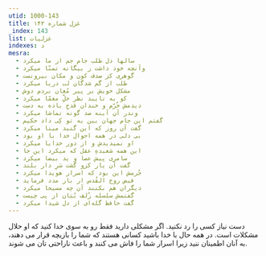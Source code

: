 ```yaml
---
utid: 1000-143
title: غزل شماره ۱۴۳
_index: 143
list: غزلیات
indexes: د
mesra:
  - سالها دل طلب جام جم از ما میکرد
  - وآنچه خود داشت ز بیگانه تمنّا میکرد
  - گوهری کز صدف کون و مکان بیرونست
  - طلب از گم شدگان لب دریا میکرد
  - مشکل خویش بر پیر مُغان بردم دوش
  - کو به تایید نظر حلِّ معمّا میکرد
  - دیدمش خُرّم و خندان قدحِ باده به دست
  - وندر آن آینه صد گونه تماشا میکرد
  - گفتم این جام جهان بین به تو کِی داد حکیم
  - گفت آن روز که این گنبد مینا میکرد
  - بی دلی در همه احوال خدا با او بود
  - او نمیدیدش و از دور خدایا میکرد
  - این همه شعبدهِ عقل که میکرد این جا
  - سامری پیش عصا و ید بیضا میکرد
  - گفت آن یار کزو گشت سَرِ دار بلند
  - جُرمش این بود که اسرار هویدا میکرد
  - فیض روح القُدس ار باز مدد فرماید
  - دیگران هم بکنند آن چه مسیحا میکرد
  - گفتمش سلسله زُلف بُتان از پی چیست
  - گفت حافظ گله‌ای از دل شیدا میکرد
---
```

دست نیاز کسی را رد نکنید. اگر مشکلی دارید فقط رو به سوی خدا کنید که او حلال مشکلات است. در همه حال با خدا باشید کسانی هستند که شما را بازیچه قرار می دهند، به آنان اطمینان ننید زیرا اسرار شما را فاش می کنند و باعث ناراحتی تان می شوند.
